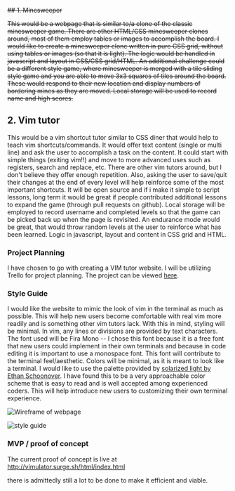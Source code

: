 ~~## 1. Minesweeper~~

~~This would be a webpage that is similar to/a clone of the classic minesweeper game. There are other HTML/CSS minesweeper clones around, most of them employ tables or images to accomplish the board. I would like to create a minesweeper clone written in pure CSS grid, without using tables or images (so that it is light). The logic would be handled in javascript and layout in CSS/CSS grid/HTML. An additional challenge could be a different style game, where minesweeper is merged with a tile sliding style game and you are able to move 3x3 squares of tiles around the board. These would respond to their new location and display numbers of bordering mines as they are moved. Local storage will be used to record name and high scores.~~

## 2. Vim tutor

This would be a vim shortcut tutor similar to CSS diner that would help to teach vim shortcuts/commands. It would offer text content (single or multi line) and ask the user to accomplish a task on the content. It could start with simple things (exiting vim!!) and move to more advanced uses such as registers, search and replace, etc. There are other vim tutors around, but I don't believe they offer enough repetition. Also, asking the user to save/quit their changes at the end of every level will help reinforce some of the most important shortcuts. It will be open source and if i make it simple to script lessons, long term it would be great if people contributed additional lessons to expand the game (through pull requests on github). Local storage will be employed to record username and completed levels so that the game can be picked back up when the page is revisited. An endurance mode would be great, that would throw random levels at the user to reinforce what has been learned. Logic in javascript, layout and content in CSS grid and HTML.

### Project Planning

I have chosen to go with creating a VIM tutor website. I will be utilizing Trello for project planning. The project can be viewed [here](https://trello.com/b/fip80Dmf/q1-proj-vimdicator).

### Style Guide

I would like the website to mimic the look of vim in the terminal as much as possible. This will help new users become comfortable with real vim more readily and is something other vim tutors lack. With this in mind, styling will be minimal. In vim, any lines or divisions are provided by text characters. The font used will be Fira Mono -- I chose this font because it is a free font that new users could implement in their own terminals and because in code editing it is important to use a monospace font. This font will contribute to the terminal feel/aesthetic. Colors will be minimal, as it is meant to look like a terminal. I would like to use the palette provided by [solarized light by Ethan Schoonover](https://ethanschoonover.com/solarized/). I have found this to be a very approachable color scheme that is easy to read and is well accepted among experienced coders. This will help introduce new users to customizing their own terminal experience.

![Wireframe of webpage](https://image.ibb.co/jRO8L0/vim-wireframe.png)

![style guide](https://vectr.com/tmp/b75ezVFRh/c49lkfH0h.png?width=640&height=640&select=c49lkfH0hpage0)


### MVP / proof of concept

The current proof of concept is live at http://vimulator.surge.sh/html/index.html

there is admittedly still a lot to be done to make it efficient and viable.
